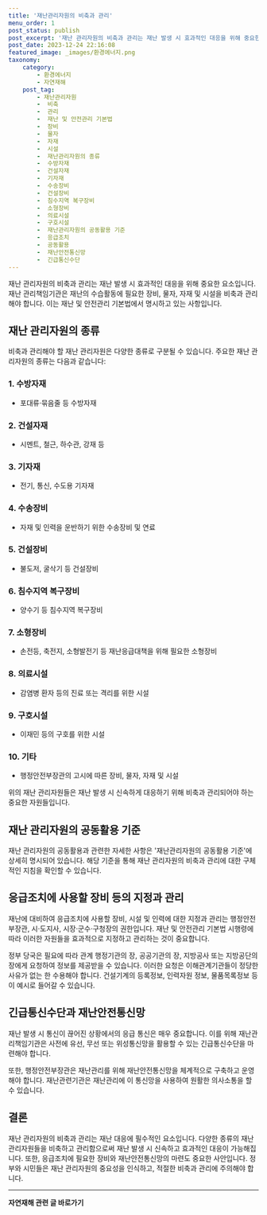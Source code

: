 ```yaml
---
title: '재난관리자원의 비축과 관리'
menu_order: 1
post_status: publish
post_excerpt: '재난 관리자원의 비축과 관리는 재난 발생 시 효과적인 대응을 위해 중요한 요소입니다. 재난 관리책임기관은 재난의 수습활동에 필요한 장비, 물자, 자재 및 시설을 비축과 관리해야 합니다. 이는 재난 및 안전관리 기본법에서 명시하고 있는 사항입니다.'
post_date: 2023-12-24 22:16:08
featured_image: _images/환경에너지.png
taxonomy:
    category:
        - 환경에너지
        - 자연재해
    post_tag:
        - 재난관리자원
        -  비축
        -  관리
        -  재난 및 안전관리 기본법
        -  장비
        -  물자
        -  자재
        -  시설
        -  재난관리자원의 종류
        -  수방자재
        -  건설자재
        -  기자재
        -  수송장비
        -  건설장비
        -  침수지역 복구장비
        -  소형장비
        -  의료시설
        -  구호시설
        -  재난관리자원의 공동활용 기준
        -  응급조치
        -  공동활용
        -  재난안전통신망
        -  긴급통신수단
---
```



재난 관리자원의 비축과 관리는 재난 발생 시 효과적인 대응을 위해 중요한 요소입니다. 재난 관리책임기관은 재난의 수습활동에 필요한 장비, 물자, 자재 및 시설을 비축과 관리해야 합니다. 이는 재난 및 안전관리 기본법에서 명시하고 있는 사항입니다.

## 재난 관리자원의 종류

비축과 관리해야 할 재난 관리자원은 다양한 종류로 구분될 수 있습니다. 주요한 재난 관리자원의 종류는 다음과 같습니다:

### 1. 수방자재

- 포대류·묶음줄 등 수방자재

### 2. 건설자재

- 시멘트, 철근, 하수관, 강재 등

### 3. 기자재

- 전기, 통신, 수도용 기자재

### 4. 수송장비

- 자재 및 인력을 운반하기 위한 수송장비 및 연료

### 5. 건설장비

- 불도저, 굴삭기 등 건설장비

### 6. 침수지역 복구장비

- 양수기 등 침수지역 복구장비

### 7. 소형장비

- 손전등, 축전지, 소형발전기 등 재난응급대책을 위해 필요한 소형장비

### 8. 의료시설

- 감염병 환자 등의 진료 또는 격리를 위한 시설

### 9. 구호시설

- 이재민 등의 구호를 위한 시설

### 10. 기타

- 행정안전부장관의 고시에 따른 장비, 물자, 자재 및 시설

위의 재난 관리자원들은 재난 발생 시 신속하게 대응하기 위해 비축과 관리되어야 하는 중요한 자원들입니다.

## 재난 관리자원의 공동활용 기준

재난 관리자원의 공동활용과 관련한 자세한 사항은 '재난관리자원의 공동활용 기준'에 상세히 명시되어 있습니다. 해당 기준을 통해 재난 관리자원의 비축과 관리에 대한 구체적인 지침을 확인할 수 있습니다.

## 응급조치에 사용할 장비 등의 지정과 관리

재난에 대비하여 응급조치에 사용할 장비, 시설 및 인력에 대한 지정과 관리는 행정안전부장관, 시·도지사, 시장·군수·구청장의 권한입니다. 재난 및 안전관리 기본법 시행령에 따라 이러한 자원들을 효과적으로 지정하고 관리하는 것이 중요합니다.

정부 당국은 필요에 따라 관계 행정기관의 장, 공공기관의 장, 지방공사 또는 지방공단의 장에게 요청하여 정보를 제공받을 수 있습니다. 이러한 요청은 이해관계기관들이 정당한 사유가 없는 한 수용해야 합니다. 건설기계의 등록정보, 인력자원 정보, 물품목록정보 등이 예시로 들어갈 수 있습니다.

## 긴급통신수단과 재난안전통신망

재난 발생 시 통신이 끊어진 상황에서의 응급 통신은 매우 중요합니다. 이를 위해 재난관리책임기관은 사전에 유선, 무선 또는 위성통신망을 활용할 수 있는 긴급통신수단을 마련해야 합니다.

또한, 행정안전부장관은 재난관리를 위해 재난안전통신망을 체계적으로 구축하고 운영해야 합니다. 재난관련기관은 재난관리에 이 통신망을 사용하여 원활한 의사소통을 할 수 있습니다.

## 결론

재난 관리자원의 비축과 관리는 재난 대응에 필수적인 요소입니다. 다양한 종류의 재난 관리자원들을 비축하고 관리함으로써 재난 발생 시 신속하고 효과적인 대응이 가능해집니다. 또한, 응급조치에 필요한 장비와 재난안전통신망의 마련도 중요한 사안입니다. 정부와 시민들은 재난 관리자원의 중요성을 인식하고, 적절한 비축과 관리에 주의해야 합니다.
<!-- wp:separator -->
<hr class="wp-block-separator has-alpha-channel-opacity"/>
<!-- /wp:separator -->

<!-- wp:group {"backgroundColor":"base","layout":{"type":"constrained"}} -->
<div class="wp-block-group has-base-background-color has-background"><!-- wp:paragraph {"align":"center","fontSize":"medium"} -->
<p class="has-text-align-center has-large-font-size"><strong>자연재해 관련 글 바로가기</strong></p>
<!-- /wp:paragraph -->


<!-- wp:latest-posts
{"categories":[{"id":35076,"count":19,"description":"","link":"https://uknowlaw.com/category/%ec%9e%90%ec%97%b0%ec%9e%ac%ed%95%b4/","name":"자연재해","slug":"자연재해","taxonomy":"category","parent":0,"meta":[],"_links":{"self":[{"href":"https://uknowlaw.com/wp-json/wp/v2/categories/35076"}],"collection":[{"href":"https://uknowlaw.com/wp-json/wp/v2/categories"}],"about":[{"href":"https://uknowlaw.com/wp-json/wp/v2/taxonomies/category"}],"wp:post_type":[{"href":"https://uknowlaw.com/wp-json/wp/v2/posts?categories=35076"}],"curies":[{"name":"wp","href":"https://api.w.org/{rel}","templated":true}]}}],"postsToShow":100,"excerptLength":28,"postLayout":"grid","columns":2,"featuredImageAlign":"left","featuredImageSizeSlug":"large","fontSize":"small"} /--></div>
<!-- /wp:group -->